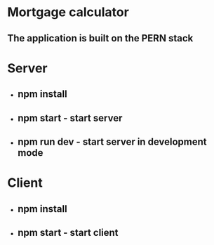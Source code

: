 # Mortgage calculator

## The application is built on the PERN stack

# Server

- ## npm install

- ## npm start - start server

- ## npm run dev - start server in development mode

# Client

- ## npm install

- ## npm start - start client
